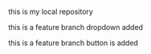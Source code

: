 this is my local repository


this is a feature branch dropdown added

this is a feature branch button is added

